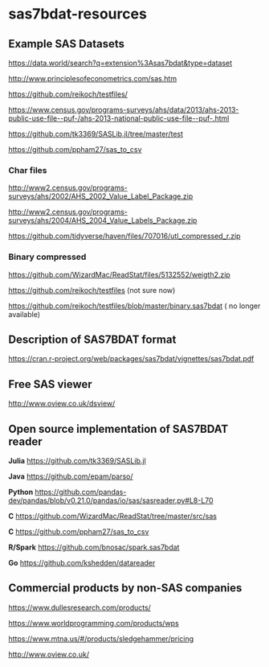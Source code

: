# sas7bdat-resources

## Example SAS Datasets
https://data.world/search?q=extension%3Asas7bdat&type=dataset

http://www.principlesofeconometrics.com/sas.htm

https://github.com/reikoch/testfiles/

https://www.census.gov/programs-surveys/ahs/data/2013/ahs-2013-public-use-file--puf-/ahs-2013-national-public-use-file--puf-.html

https://github.com/tk3369/SASLib.jl/tree/master/test

https://github.com/ppham27/sas_to_csv

### Char files
http://www2.census.gov/programs-surveys/ahs/2002/AHS_2002_Value_Label_Package.zip

http://www2.census.gov/programs-surveys/ahs/2004/AHS_2004_Value_Labels_Package.zip

https://github.com/tidyverse/haven/files/707016/utl_compressed_r.zip

### Binary compressed

https://github.com/WizardMac/ReadStat/files/5132552/weigth2.zip

https://github.com/reikoch/testfiles (not sure now)

https://github.com/reikoch/testfiles/blob/master/binary.sas7bdat ( no longer available)

## Description of SAS7BDAT format
https://cran.r-project.org/web/packages/sas7bdat/vignettes/sas7bdat.pdf

## Free SAS viewer
http://www.oview.co.uk/dsview/

## Open source implementation of SAS7BDAT reader
**Julia** https://github.com/tk3369/SASLib.jl

**Java** https://github.com/epam/parso/

**Python** https://github.com/pandas-dev/pandas/blob/v0.21.0/pandas/io/sas/sasreader.py#L8-L70

**C** https://github.com/WizardMac/ReadStat/tree/master/src/sas

**C** https://github.com/ppham27/sas_to_csv

**R/Spark** https://github.com/bnosac/spark.sas7bdat

**Go** https://github.com/kshedden/datareader

## Commercial products by non-SAS companies

https://www.dullesresearch.com/products/

https://www.worldprogramming.com/products/wps

https://www.mtna.us/#/products/sledgehammer/pricing

http://www.oview.co.uk/

